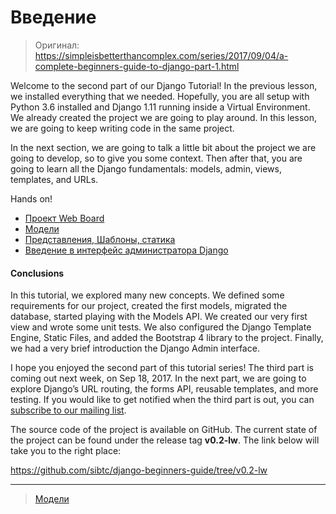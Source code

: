 # Введение

> Оригинал: https://simpleisbetterthancomplex.com/series/2017/09/04/a-complete-beginners-guide-to-django-part-1.html

Welcome to the second part of our Django Tutorial! In the previous lesson, we installed everything that we needed. Hopefully, you are all setup with Python 3.6 installed and Django 1.11 running inside a Virtual Environment. We already created the project we are going to play around. In this lesson, we are going to keep writing code in the same project.

In the next section, we are going to talk a little bit about the project we are going to develop, so to give you some context. Then after that, you are going to learn all the Django fundamentals: models, admin, views, templates, and URLs.

Hands on!

* [Проект Web Board](/part-2/web-boards-project.md)
* [Модели](/part-2/models.md)
* [Представления, Шаблоны, статика](/part-2/views-templates-static-files.md)
* [Введение в интерфейс администратора Django](/part-2/django-admin.md)

<h4 id="conclusions">Conclusions</h4>

<p>In this tutorial, we explored many new concepts. We defined some requirements for our project, created the first models,
migrated the database, started playing with the Models API. We created our very first view and wrote some unit tests.
We also configured the Django Template Engine, Static Files, and added the Bootstrap 4 library to the project. Finally,
we had a very brief introduction the Django Admin interface.</p>

<p>I hope you enjoyed the second part of this tutorial series! The third part is coming out next week, on Sep 18, 2017.
In the next part, we are going to explore Django’s URL routing, the forms API, reusable templates, and more testing. If
you would like to get notified when the third part is out, you can <a href="http://eepurl.com/b0gR51" target="_blank">subscribe to our mailing list</a>.</p>

<p>The source code of the project is available on GitHub. The current state of the project can be found under the release
tag <strong>v0.2-lw</strong>. The link below will take you to the right place:</p>

<p><a href="https://github.com/sibtc/django-beginners-guide/tree/v0.2-lw" target="_blank">https://github.com/sibtc/django-beginners-guide/tree/v0.2-lw</a></p>

<hr />

> [Модели](/part-2/models.md) 
